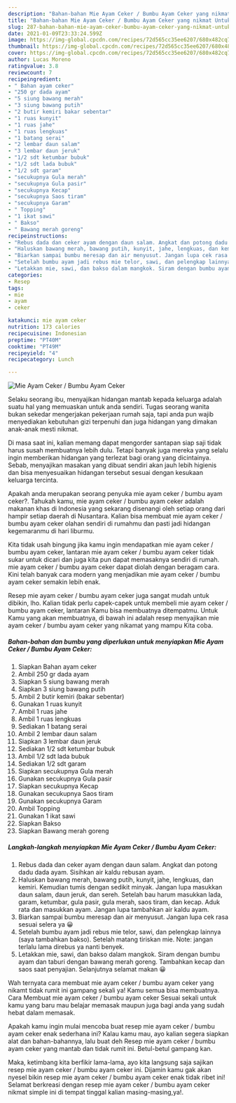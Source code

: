 ```yaml
---
description: "Bahan-bahan Mie Ayam Ceker / Bumbu Ayam Ceker yang nikmat Untuk Jualan"
title: "Bahan-bahan Mie Ayam Ceker / Bumbu Ayam Ceker yang nikmat Untuk Jualan"
slug: 287-bahan-bahan-mie-ayam-ceker-bumbu-ayam-ceker-yang-nikmat-untuk-jualan
date: 2021-01-09T23:33:24.599Z
image: https://img-global.cpcdn.com/recipes/72d565cc35ee6207/680x482cq70/mie-ayam-ceker-bumbu-ayam-ceker-foto-resep-utama.jpg
thumbnail: https://img-global.cpcdn.com/recipes/72d565cc35ee6207/680x482cq70/mie-ayam-ceker-bumbu-ayam-ceker-foto-resep-utama.jpg
cover: https://img-global.cpcdn.com/recipes/72d565cc35ee6207/680x482cq70/mie-ayam-ceker-bumbu-ayam-ceker-foto-resep-utama.jpg
author: Lucas Moreno
ratingvalue: 3.8
reviewcount: 7
recipeingredient:
- " Bahan ayam ceker"
- "250 gr dada ayam"
- "5 siung bawang merah"
- "3 siung bawang putih"
- "2 butir kemiri bakar sebentar"
- "1 ruas kunyit"
- "1 ruas jahe"
- "1 ruas lengkuas"
- "1 batang serai"
- "2 lembar daun salam"
- "3 lembar daun jeruk"
- "1/2 sdt ketumbar bubuk"
- "1/2 sdt lada bubuk"
- "1/2 sdt garam"
- "secukupnya Gula merah"
- "secukupnya Gula pasir"
- "secukupnya Kecap"
- "secukupnya Saos tiram"
- "secukupnya Garam"
- " Topping"
- "1 ikat sawi"
- " Bakso"
- " Bawang merah goreng"
recipeinstructions:
- "Rebus dada dan ceker ayam dengan daun salam. Angkat dan potong dadu dada ayam. Sisihkan air kaldu rebusan ayam."
- "Haluskan bawang merah, bawang putih, kunyit, jahe, lengkuas, dan kemiri. Kemudian tumis dengan sedikit minyak. Jangan lupa masukkan daun salam, daun jeruk, dan sereh. Setelah bau harum masukkan lada, garam, ketumbar, gula pasir, gula merah, saos tiram, dan kecap. Aduk rata dan masukkan ayam. Jangan lupa tambahkan air kaldu ayam."
- "Biarkan sampai bumbu meresap dan air menyusut. Jangan lupa cek rasa sesuai selera ya 😀"
- "Setelah bumbu ayam jadi rebus mie telor, sawi, dan pelengkap lainnya (saya tambahkan bakso). Setelah matang tiriskan mie. Note: jangan terlalu lama direbus ya nanti benyek."
- "Letakkan mie, sawi, dan bakso dalam mangkok. Siram dengan bumbu ayam dan taburi dengan bawang merah goreng. Tambahkan kecap dan saos saat penyajian. Selanjutnya selamat makan 😀"
categories:
- Resep
tags:
- mie
- ayam
- ceker

katakunci: mie ayam ceker 
nutrition: 173 calories
recipecuisine: Indonesian
preptime: "PT40M"
cooktime: "PT49M"
recipeyield: "4"
recipecategory: Lunch

---
```



![Mie Ayam Ceker / Bumbu Ayam Ceker](https://img-global.cpcdn.com/recipes/72d565cc35ee6207/680x482cq70/mie-ayam-ceker-bumbu-ayam-ceker-foto-resep-utama.jpg)

Selaku seorang ibu, menyajikan hidangan mantab kepada keluarga adalah suatu hal yang memuaskan untuk anda sendiri. Tugas seorang  wanita bukan sekedar mengerjakan pekerjaan rumah saja, tapi anda pun wajib menyediakan kebutuhan gizi terpenuhi dan juga hidangan yang dimakan anak-anak mesti nikmat.

Di masa  saat ini, kalian memang dapat mengorder santapan siap saji tidak harus susah membuatnya lebih dulu. Tetapi banyak juga mereka yang selalu ingin memberikan hidangan yang terlezat bagi orang yang dicintainya. Sebab, menyajikan masakan yang dibuat sendiri akan jauh lebih higienis dan bisa menyesuaikan hidangan tersebut sesuai dengan kesukaan keluarga tercinta. 



Apakah anda merupakan seorang penyuka mie ayam ceker / bumbu ayam ceker?. Tahukah kamu, mie ayam ceker / bumbu ayam ceker adalah makanan khas di Indonesia yang sekarang disenangi oleh setiap orang dari hampir setiap daerah di Nusantara. Kalian bisa membuat mie ayam ceker / bumbu ayam ceker olahan sendiri di rumahmu dan pasti jadi hidangan kegemaranmu di hari liburmu.

Kita tidak usah bingung jika kamu ingin mendapatkan mie ayam ceker / bumbu ayam ceker, lantaran mie ayam ceker / bumbu ayam ceker tidak sukar untuk dicari dan juga kita pun dapat memasaknya sendiri di rumah. mie ayam ceker / bumbu ayam ceker dapat diolah dengan beragam cara. Kini telah banyak cara modern yang menjadikan mie ayam ceker / bumbu ayam ceker semakin lebih enak.

Resep mie ayam ceker / bumbu ayam ceker juga sangat mudah untuk dibikin, lho. Kalian tidak perlu capek-capek untuk membeli mie ayam ceker / bumbu ayam ceker, lantaran Kamu bisa membuatnya ditempatmu. Untuk Kamu yang akan membuatnya, di bawah ini adalah resep menyajikan mie ayam ceker / bumbu ayam ceker yang nikamat yang mampu Kita coba.

<!--inarticleads1-->

##### Bahan-bahan dan bumbu yang diperlukan untuk menyiapkan Mie Ayam Ceker / Bumbu Ayam Ceker:

1. Siapkan  Bahan ayam ceker
1. Ambil 250 gr dada ayam
1. Siapkan 5 siung bawang merah
1. Siapkan 3 siung bawang putih
1. Ambil 2 butir kemiri (bakar sebentar)
1. Gunakan 1 ruas kunyit
1. Ambil 1 ruas jahe
1. Ambil 1 ruas lengkuas
1. Sediakan 1 batang serai
1. Ambil 2 lembar daun salam
1. Siapkan 3 lembar daun jeruk
1. Sediakan 1/2 sdt ketumbar bubuk
1. Ambil 1/2 sdt lada bubuk
1. Sediakan 1/2 sdt garam
1. Siapkan secukupnya Gula merah
1. Gunakan secukupnya Gula pasir
1. Siapkan secukupnya Kecap
1. Gunakan secukupnya Saos tiram
1. Gunakan secukupnya Garam
1. Ambil  Topping
1. Gunakan 1 ikat sawi
1. Siapkan  Bakso
1. Siapkan  Bawang merah goreng




<!--inarticleads2-->

##### Langkah-langkah menyiapkan Mie Ayam Ceker / Bumbu Ayam Ceker:

1. Rebus dada dan ceker ayam dengan daun salam. Angkat dan potong dadu dada ayam. Sisihkan air kaldu rebusan ayam.
1. Haluskan bawang merah, bawang putih, kunyit, jahe, lengkuas, dan kemiri. Kemudian tumis dengan sedikit minyak. Jangan lupa masukkan daun salam, daun jeruk, dan sereh. Setelah bau harum masukkan lada, garam, ketumbar, gula pasir, gula merah, saos tiram, dan kecap. Aduk rata dan masukkan ayam. Jangan lupa tambahkan air kaldu ayam.
1. Biarkan sampai bumbu meresap dan air menyusut. Jangan lupa cek rasa sesuai selera ya 😀
1. Setelah bumbu ayam jadi rebus mie telor, sawi, dan pelengkap lainnya (saya tambahkan bakso). Setelah matang tiriskan mie. Note: jangan terlalu lama direbus ya nanti benyek.
1. Letakkan mie, sawi, dan bakso dalam mangkok. Siram dengan bumbu ayam dan taburi dengan bawang merah goreng. Tambahkan kecap dan saos saat penyajian. Selanjutnya selamat makan 😀




Wah ternyata cara membuat mie ayam ceker / bumbu ayam ceker yang nikamt tidak rumit ini gampang sekali ya! Kamu semua bisa membuatnya. Cara Membuat mie ayam ceker / bumbu ayam ceker Sesuai sekali untuk kamu yang baru mau belajar memasak maupun juga bagi anda yang sudah hebat dalam memasak.

Apakah kamu ingin mulai mencoba buat resep mie ayam ceker / bumbu ayam ceker enak sederhana ini? Kalau kamu mau, ayo kalian segera siapkan alat dan bahan-bahannya, lalu buat deh Resep mie ayam ceker / bumbu ayam ceker yang mantab dan tidak rumit ini. Betul-betul gampang kan. 

Maka, ketimbang kita berfikir lama-lama, ayo kita langsung saja sajikan resep mie ayam ceker / bumbu ayam ceker ini. Dijamin kamu gak akan nyesel bikin resep mie ayam ceker / bumbu ayam ceker enak tidak ribet ini! Selamat berkreasi dengan resep mie ayam ceker / bumbu ayam ceker nikmat simple ini di tempat tinggal kalian masing-masing,ya!.

